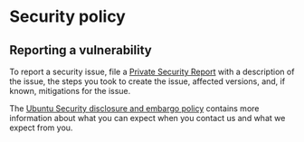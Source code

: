 # Security policy

## Reporting a vulnerability

To report a security issue, file a [Private Security Report](https://github.com/canonical/ldap-integrator/security/advisories/new)
with a description of the issue, the steps you took to create the issue, affected
versions, and, if known, mitigations for the issue.

The [Ubuntu Security disclosure and embargo policy](https://ubuntu.com/security/disclosure-policy)
contains more information
about what you can expect when you contact us and what we expect from you.
